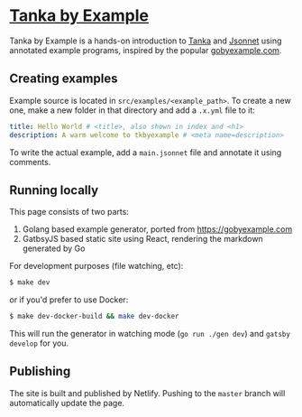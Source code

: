 # [Tanka by Example](https://tkbyexample.netlify.com)

Tanka by Example is a hands-on introduction to [Tanka](https://tanka.dev) and
[Jsonnet](https://jsonnet.org) using annotated example programs, inspired by the
popular [gobyexample.com](https://gobyexample.com).

## Creating examples

Example source is located in `src/examples/<example_path>`. To create a new one,
make a new folder in that directory and add a `.x.yml` file to it:

```yaml
title: Hello World # <title>, also shown in index and <h1>
description: A warm welcome to tkbyexample # <meta name=description>
```

To write the actual example, add a `main.jsonnet` file and annotate it using
comments.

## Running locally

This page consists of two parts:

1. Golang based example generator, ported from https://gobyexample.com
2. GatbsyJS based static site using React, rendering the markdown generated by Go

For development purposes (file watching, etc):

```bash
$ make dev
```

or if you'd prefer to use Docker:

```bash
$ make dev-docker-build && make dev-docker
```

This will run the generator in watching mode (`go run ./gen dev`) and `gatsby develop` for you.

## Publishing

The site is built and published by Netlify. Pushing to the `master` branch will
automatically update the page.
